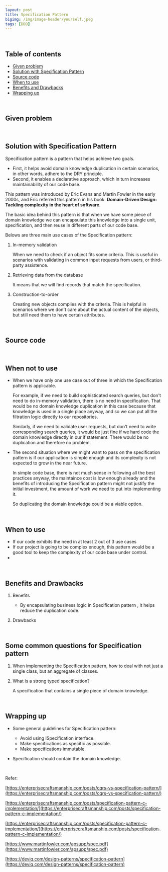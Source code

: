 ```yaml
---
layout: post
title: Specification Pattern
bigimg: /img/image-header/yourself.jpeg
tags: [DDD]
---
```





<br>

## Table of contents
- [Given problem](#given-problem)
- [Solution with Specification Pattern](#solution-with-specification-pattern)
- [Source code](#source-code)
- [When to use](#when-to-use)
- [Benefits and Drawbacks](#benefits-and-drawbacks)
- [Wrapping up](#wrapping-up)

<br>

## Given problem






<br>

## Solution with Specification Pattern

Specification pattern is a pattern that helps achieve two goals.
- First, it helps avoid domain knowledge duplication in certain scenarios, in other words, adhere to the DRY principle.
- Second, it enables a declarative approach, which in turn increases maintainability of our code base.

This pattern was introduced by Eric Evans and Martin Fowler in the early 2000s, and Eric referred this pattern in his book: **Domain-Driven Design: Tackling complexity in the heart of software**.

The basic idea behind this pattern is that when we have some piece of domain knowledge we can encapsulate this knowledge into a single unit, specification, and then reuse in different parts of our code base.


Belows are three main use cases of the Specification pattern:
1. In-memory validation

    When we need to check if an object fits some criteria. This is useful in scenarios with validating in common input requests from users, or third-party assistence.

2. Retrieving data from the database

    It means that we will find records that match the specification.

3. Construction-to-order

    Creating new objects complies with the criteria. This is helpful in scenarios where we don't care about the actual content of the objects, but still need them to have certain attributes.

<br>

## Source code







<br>

## When not to use

- When we have only one use case out of three in which the Specification pattern is applicable.

    For example, if we need to build sophisticated search queries, but don't need to do in-memory validation, there is no need in specification. That would be no domain knowledge duplication in this case because that knowledge is used in a single place anyway, and so we can put all the filtration logic directly to our repositories.

    Similarly, if we need to validate user requests, but don't need to write corresponding search queries, it would be just fine if we hard code the domain knowledge directly in our if statement. There would be no duplication and therefore no problem.

- The second situation where we might want to pass on the specification pattern is if our application is simple enough and its complexity is not expected to grow in the near future.

    In simple code base, there is not much sense in following all the best practices anyway, the maintaince cost is low enough already and the benefits of introducing the Specification pattern might not justify the initial investment, the amount of work we need to put into implementing it.

    So duplicating the domain knowledge could be a viable option.

<br>

## When to use

- If our code exhibits the need in at least 2 out of 3 use cases
- If our project is going to be complex enough, this pattern would be a good tool to keep the complexity of our code base under control.
- 

<br>

## Benefits and Drawbacks

1. Benefits

    - By encapsulating business logic in Specification pattern , it helps reduce the duplication code.

2. Drawbacks

<br>

## Some common questions for Specification pattern

1. When implementing the Specification pattern, how to deal with not just a single class, but an aggregate of classes.


2. What is a strong typed specification?

    A specification that contains a single piece of domain knowledge.

<br>

## Wrapping up

- Some general guidelines for Specification pattern:

    - Avoid using ISpecification interface.
    - Make specifications as specific as possible.
    - Make specifications immutable.

- Specification should contain the domain knowledge.

<br>

Refer:

[https://enterprisecraftsmanship.com/posts/cqrs-vs-specification-pattern/](https://enterprisecraftsmanship.com/posts/cqrs-vs-specification-pattern/)

[https://enterprisecraftsmanship.com/posts/specification-pattern-c-implementation/](https://enterprisecraftsmanship.com/posts/specification-pattern-c-implementation/)

[https://enterprisecraftsmanship.com/posts/specification-pattern-c-implementation/](https://enterprisecraftsmanship.com/posts/specification-pattern-c-implementation/)

[https://www.martinfowler.com/apsupp/spec.pdf](https://www.martinfowler.com/apsupp/spec.pdf)

[https://deviq.com/design-patterns/specification-pattern](https://deviq.com/design-patterns/specification-pattern)